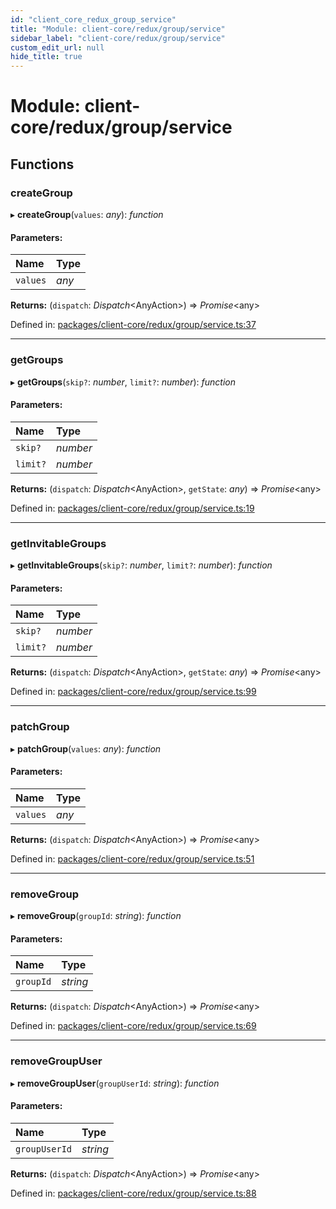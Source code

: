 ```yaml
---
id: "client_core_redux_group_service"
title: "Module: client-core/redux/group/service"
sidebar_label: "client-core/redux/group/service"
custom_edit_url: null
hide_title: true
---
```


# Module: client-core/redux/group/service

## Functions

### createGroup

▸ **createGroup**(`values`: *any*): *function*

#### Parameters:

Name | Type |
:------ | :------ |
`values` | *any* |

**Returns:** (`dispatch`: *Dispatch*<AnyAction\>) => *Promise*<any\>

Defined in: [packages/client-core/redux/group/service.ts:37](https://github.com/xr3ngine/xr3ngine/blob/5a0f83ed8/packages/client-core/redux/group/service.ts#L37)

___

### getGroups

▸ **getGroups**(`skip?`: *number*, `limit?`: *number*): *function*

#### Parameters:

Name | Type |
:------ | :------ |
`skip?` | *number* |
`limit?` | *number* |

**Returns:** (`dispatch`: *Dispatch*<AnyAction\>, `getState`: *any*) => *Promise*<any\>

Defined in: [packages/client-core/redux/group/service.ts:19](https://github.com/xr3ngine/xr3ngine/blob/5a0f83ed8/packages/client-core/redux/group/service.ts#L19)

___

### getInvitableGroups

▸ **getInvitableGroups**(`skip?`: *number*, `limit?`: *number*): *function*

#### Parameters:

Name | Type |
:------ | :------ |
`skip?` | *number* |
`limit?` | *number* |

**Returns:** (`dispatch`: *Dispatch*<AnyAction\>, `getState`: *any*) => *Promise*<any\>

Defined in: [packages/client-core/redux/group/service.ts:99](https://github.com/xr3ngine/xr3ngine/blob/5a0f83ed8/packages/client-core/redux/group/service.ts#L99)

___

### patchGroup

▸ **patchGroup**(`values`: *any*): *function*

#### Parameters:

Name | Type |
:------ | :------ |
`values` | *any* |

**Returns:** (`dispatch`: *Dispatch*<AnyAction\>) => *Promise*<any\>

Defined in: [packages/client-core/redux/group/service.ts:51](https://github.com/xr3ngine/xr3ngine/blob/5a0f83ed8/packages/client-core/redux/group/service.ts#L51)

___

### removeGroup

▸ **removeGroup**(`groupId`: *string*): *function*

#### Parameters:

Name | Type |
:------ | :------ |
`groupId` | *string* |

**Returns:** (`dispatch`: *Dispatch*<AnyAction\>) => *Promise*<any\>

Defined in: [packages/client-core/redux/group/service.ts:69](https://github.com/xr3ngine/xr3ngine/blob/5a0f83ed8/packages/client-core/redux/group/service.ts#L69)

___

### removeGroupUser

▸ **removeGroupUser**(`groupUserId`: *string*): *function*

#### Parameters:

Name | Type |
:------ | :------ |
`groupUserId` | *string* |

**Returns:** (`dispatch`: *Dispatch*<AnyAction\>) => *Promise*<any\>

Defined in: [packages/client-core/redux/group/service.ts:88](https://github.com/xr3ngine/xr3ngine/blob/5a0f83ed8/packages/client-core/redux/group/service.ts#L88)
